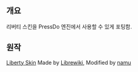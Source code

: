 ## 개요
리버티 스킨을 PressDo 엔진에서 사용할 수 있게 포팅함.

## 원작
[Liberty Skin](https://gitlab.com/librewiki/Liberty-MW-Skin) Made by [Librewiki](https://librewiki.net/), Modified by [namu](https://github.com/namu-theseed/theseed-skin-liberty)